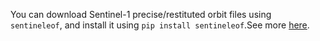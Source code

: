 You can download Sentinel-1 precise/restituted orbit files using `sentineleof`, and install it using `pip install sentineleof`.See more [here](https://github.com/scottstanie/sentineleof.git).